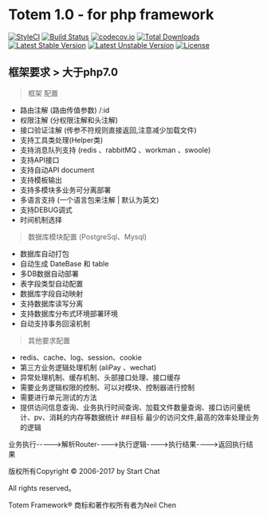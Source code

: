 Totem 1.0 - for php framework
===============

[![StyleCI](https://styleci.io/repos/48530411/shield?style=flat&branch=master)](https://styleci.io/repos/48530411)
[![Build Status](https://travis-ci.org/top-think/framework.svg?branch=master)](https://travis-ci.org/top-think/framework)
[![codecov.io](http://codecov.io/github/top-think/framework/coverage.svg?branch=master)](http://codecov.io/github/github/top-think/framework?branch=master)
[![Total Downloads](https://poser.pugx.org/topthink/framework/downloads)](https://packagist.org/packages/topthink/framework)
[![Latest Stable Version](https://poser.pugx.org/topthink/framework/v/stable)](https://packagist.org/packages/topthink/framework)
[![Latest Unstable Version](https://poser.pugx.org/topthink/framework/v/unstable)](https://packagist.org/packages/topthink/framework)
[![License](https://poser.pugx.org/topthink/framework/license)](https://packagist.org/packages/topthink/framework)

## 框架要求 > 大于php7.0
> 框架 配置
  + 路由注解 (路由传值参数) /:id
  + 权限注解 (分权限注解和头注解)
  + 接口验证注解 (传参不符规则直接返回,注意减少加载文件)
  + 支持工具类处理(Helper类)
  + 支持消息队列支持 (redis 、rabbitMQ 、workman 、swoole)
  + 支持API接口
  + 支持自动API document
  + 支持模板输出
  + 支持多模块多业务可分离部署
  + 多语言支持 (一个语言包来注解 | 默认为英文)
  + 支持DEBUG调式
  + 时间机制选择

> 数据库模块配置 (PostgreSql、Mysql)
  + 数据库自动打包
  + 自动生成 DateBase 和 table
  + 多DB数据自动部署
  + 表字段类型自动配置
  + 数据库字段自动映射
  + 支持数据库读写分离
  + 支持数据库分布式环境部署环境
  + 自动支持事务回滚机制

> 其他要求配置
  + redis、cache、log、session、cookie
  + 第三方业务逻辑处理机制 (aliPay 、wechat)
  + 异常处理机制、缓存机制、头部接口处理、接口缓存
  + 需要业务逻辑权限的控制、可以对模块、控制器进行控制
  + 需要进行单元测试的方法
  + 提供访问信息查询、业务执行时间查询、加载文件数量查询、接口访问量统计、pv、消耗的内存等数据统计
##目标
 最少的访问文件,最高的效率处理业务的逻辑

业务执行----->解析Router---->执行逻辑---->执行结果---->返回执行结果

版权所有Copyright © 2006-2017 by Start Chat

All rights reserved。

Totem Framework® 商标和著作权所有者为Neil Chen